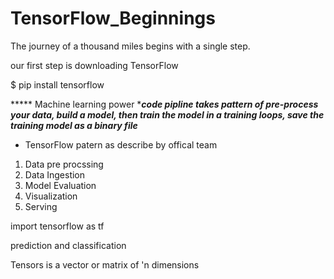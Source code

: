 # TensorFlow_Beginnings
The journey of a thousand miles begins with a single step.

our first step is downloading TensorFlow

$ pip install tensorflow


***** Machine learning power 
****code pipline takes pattern of pre-process your data, build a model, then train the model in a training loops, save the training model as a binary file***


- TensorFlow patern as describe by offical team

1. Data pre procssing 
2. Data Ingestion
3. Model Evaluation
4. Visualization
5. Serving

import tensorflow as tf

prediction and classification


Tensors is a vector or matrix of 'n dimensions 
